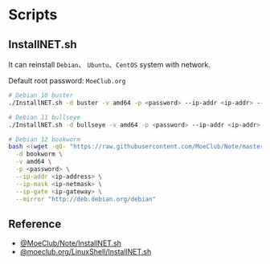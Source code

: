 # Scripts

## InstallNET.sh

It can reinstall `Debian`、 `Ubuntu`、`CentOS` system with network.

Default root password: `MoeClub.org`

```sh
# Debian 10 buster
./InstallNET.sh -d buster -v amd64 -p <password> --ip-addr <ip-addr> --ip-mask <ip-mask> --ip-gate <ip-gate>

# Debian 11 bullseye
./InstallNET.sh -d bullseye -v amd64 -p <password> --ip-addr <ip-addr> --ip-mask <ip-mask> --ip-gate <ip-gate> 

# Debian 12 bookworm
bash <(wget -qO- "https://raw.githubusercontent.com/MoeClub/Note/master/InstallNET.sh") \
  -d bookworm \
  -v amd64 \
  -p <password> \
  --ip-addr <ip-address> \
  --ip-mask <ip-netmask> \
  --ip-gate <ip-gateway> \
  --mirror "http://deb.debian.org/debian"
```

## Reference

- [@MoeClub/Note/InstallNET.sh](https://github.com/MoeClub/Note/blob/c345a3fb8c15e9927d2f0e62cf74d50728bda10d/InstallNET.sh)
- [@moeclub.org/LinuxShell/InstallNET.sh](https://moeclub.org/attachment/LinuxShell/InstallNET.sh)
